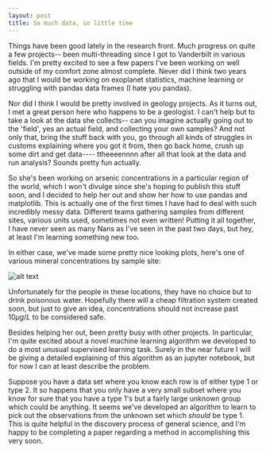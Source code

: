 ```yaml
---
layout: post
title: So much data, so little time
---
```


Things have been good lately in the research front. Much progress on quite a few projects-- been multi-threading since I got to Vanderbilt in various fields. I'm pretty excited to see a few papers I've been working on well outside of my comfort zone almost complete. Never did I think two years ago that I would be working on exoplanet statistics, machine learning or struggling with pandas data frames (I hate you pandas).

Nor did I think I would be pretty involved in geology projects. As it turns out, I met a great person here who happens to be a geologist. I can't help but to take a look at the data she collects-- can you imagine actually going out to the 'field', yes an actual field, and collecting your own samples? And not only that, bring the stuff back with you, go through all kinds of struggles in customs explaining where you got it from, then go back home, crush up some dirt and get data---- ttheeeennnn after all that look at the data and run analysis? Sounds pretty fun actually.

So she's been working on arsenic concentrations in a particular region of the world, which I won't divulge since she's hoping to publish this stuff soon, and I decided to help her out and show her how to use pandas and matplotlib. This is actually one of the first times I have had to deal with such incredibly messy data. Different teams gathering samples from different sites, various units used, sometimes not even written! Putting it all together, I have never seen as many Nans as I've seen in the past two days, but hey, at least I'm learning something new too.

In either case, we've made some pretty nice looking plots, here's one of various mineral concentrations by sample site:

![alt text](https://richardagalvez.github.io/images/ars_cons.png)

Unfortunately for the people in these locations, they have no choice but to drink poisonous water. Hopefully there will a cheap filtration system created soon, but just to give an idea, concentrations should not increase past $10 \mu g / L$ to be considered safe.

Besides helping her out, been pretty busy with other projects. In particular, I'm quite excited about a novel machine learning algorithm we developed to do a most unusual supervised learning task. Surely in the near future I will be giving a detailed explaining of this algorithm as an jupyter notebook, but for now I can at least describe the problem.

Suppose you have a data set where you know each row is of either type 1 or type 2. It so happens that you only have a very small subset where you know for sure that you have a type 1's but a fairly large unknown group which could be anything. It seems we've developed an algorithm to learn to pick out the observations from the unknown set which *should* be type 1. This is quite helpful in the discovery process of general science, and I'm happy to be completing a paper regarding a method in accomplishing this very soon.


